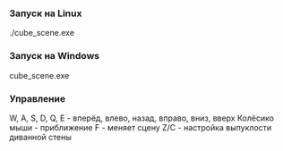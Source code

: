 ### Запуск на Linux
  ./cube_scene.exe
### Запуск на Windows
  cube_scene.exe
### Управление
W, A, S, D, Q, E - вперёд, влево, назад, вправо, вниз, вверх
Колёсико мыши - приближение
F - меняет сцену
Z/C - настройка выпуклости диванной стены
